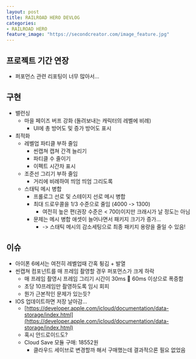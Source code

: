 ```yaml
---
layout: post
title: RAILROAD HERO DEVLOG
categories:
- RAILROAD HERO
feature_image: "https://secondcreator.com/image_feature.jpg"
---
```


## 프로젝트 기간 연장
- 퍼포먼스 관련 리포팅이 너무 많아서…

## 구현
- 밸런싱
  - 마을 페이즈 버프 강화 (돌려보내는 캐릭터의 레벨에 비례)
    - UI에 총 방어도 및 증가 방어도 표시
- 최적화
  - 레벨업 파티클 부하 줄임
    - 씬캡쳐 캡쳐 간격 늘리기
    - 파티클 수 줄이기
    - 이펙트 시간차 표시
  - 조준선 그리기 부하 줄임
    - 거리에 비례하여 띄엄 띄엄 그리도록
  - 스태틱 메시 병합
    - 프롤로그 선로 및 스테이지 선로 메시 병합
    - 최대 드로우콜을 1/3 수준으로 줄임 (4000 -> 1300)
      - 여전히 높은 편(권장 수준은 < 700)이지만 크래시가 날 정도는 아님
    - 문제는 메시 병합 애셋이 늘어나면서 패키지 크기가 증가…
      - -> 스태틱 메시의 감소세팅으로 최종 패키지 용량을 줄일 수 있음!

## 이슈
- 아이폰 6에서는 여전히 레벨업때 간혹 튕김 + 발열
- 씬캡쳐 컴포넌트를 매 프레임 촬영할 경우 퍼포먼스가 크게 하락
  - 매 프레임 촬영시 프레임 그리기 시간이 30ms  60ms 이상으로 폭증함
  - 초당 10프레임만 촬영하도록 임시 회피
  - 뭔가 근본적인 문제가 있는듯?
- IOS 업데이트하면 저장 날아감…
  - [https://developer.apple.com/icloud/documentation/data-storage/index.html](https://developer.apple.com/icloud/documentation/data-storage/index.html)
  - 혹시 안드로이드도?
  - Cloud Save 모듈 구매: 18552원
    - 클라우드 세이브로 변경할까 해서 구매했는데 결과적으론 필요 없었음
